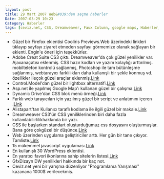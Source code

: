 ```yaml
---
layout: post
title: 29 Mart 2007 Web&#039;den seçme haberler
Date: 2007-03-29 10:23
Category: Haberler
tags: [ceviz.net, CSS, Dreamweaver, Faux Column, google maps, Haberler, Javascript, lightbox, WordPress]
---
```


-   Güzel bir Firefox eklentisi Cooliris Previews.Web üzerindeki
    linkleri tıklayıp sayfayı ziyaret etmeden sayfayı görmemize olanak
    sağlayan bir eklenti. Engin'e öneri için teşekkürler.
-   Adobe Creat Suite CS3 çıktı. Dreamweaver'da çok güzel yenilikler
    var. Ajaxanaçatısı eklenmiş. CSS hazır kodları ve yazım kolaylığı
    arttırılmış. mobiltelefon kontrolü sağlanmış, Photoshop ile tam
    bütünleşme sağlanmış, webtarayıcı farklılıkları daha kullanışlı bir
    şekle konmuş vd. özellikler ileçok güzel araçlar eklenmiş.[Link][1]
-   Control.Model'dan güzel bir lightbox alternatifi.[Link][2]
-   Asp.net ile yapılmış Google Map'ı kullanan güzel bir
    çalışma.[Link][3]
-   Dynamic Drive'dan CSS blok menü örneği.[Link][4]
-   Farklı web tarayıcıları için yazılmış güzel bir script ve anlatımını
    içeren .[Link][5]
-   Alistapart'tan Kullanıcı taraflı kodlama ile ilgili güzel bir
    makale.[Link][6]
-   Dreamweaver CS3'ün CSS yeniliklerinden biri daha fazla
    kullanılabilirlilikhakkında bir yazı.
-   CSS ile başlarken standart oluşturduğumuz css dosyasını
    oluşturmuşlar. Bana göre çokgüzel bir düşünce.[Link][8]
-   Web üzerinden uygulama geliştiriciler arttı. Her gün bir tane
    çıkıyor. Tamliste.[Link][9]
-   15 mükemmel javascript uygulaması.[Link][10]
-   En kullanışlı 30 WordPress eklentisi.
-   En yaratıcı favori ikonlarına sahip sitelerin listesi.[Link][12]
-   GfxDizayn DW yenilikleri hakkında bir kaç not.
-   Ceviz.net yeni bir yarışma düzenliyor "Programlama Yarışması"
    kazanana 1000$ verilecekmiş.


  [1]: http://www.adobe.com/products/creativesuite/web/ "Link"
  [2]: http://livepipe.net/projects/control_modal/ "Link"
  [3]: http://www.click2map.com/ "Link"
  [4]: http://www.dynamicdrive.com/style/csslibrary/item/solid-block-menu/
  [5]: http://www.alistapart.com/articles/crossbrowserscripting "Link"
  [6]: http://www.alistapart.com/articles/ruininguserexperience "Link"
  [8]: http://www.shapeshed.com/journal/default_styles_for_css/ "Link"
  [9]: http://www.programmableweb.com/apilist "Link"
  [10]: http://www.igglo.co.uk/6/15-javascript-snippets-you-cant-live-without/
  [12]: http://www.smashingmagazine.com/2007/03/29/inspire-yourself-more-creative-favicons/
